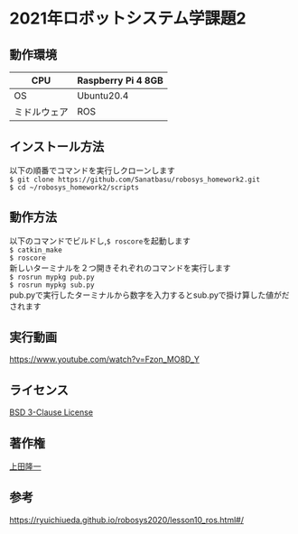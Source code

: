 # 2021年ロボットシステム学課題2
## 動作環境
|  CPU |  Raspberry Pi 4 8GB  |
| ---- | ---- |
|  OS  |  Ubuntu20.4  |
|  ミドルウェア|  ROS  |
## インストール方法
  以下の順番でコマンドを実行しクローンします      
 `$ git clone https://github.com/Sanatbasu/robosys_homework2.git`   
  `$ cd ~/robosys_homework2/scripts`     
 ## 動作方法
 以下のコマンドでビルドし,`$ roscore`を起動します    
 `$ catkin_make`     
`$ roscore`    
新しいターミナルを２つ開きそれぞれのコマンドを実行します    
`$ rosrun mypkg pub.py`    
`$ rosrun mypkg sub.py`    
pub.pyで実行したターミナルから数字を入力するとsub.pyで掛け算した値がだされます
## 実行動画
https://www.youtube.com/watch?v=Fzon_MO8D_Y
## ライセンス
[BSD 3-Clause License](https://github.com/Sanatbasu/robosys_homework2/blob/add-license-1/LICENSE)
## 著作権
[上田隆一](https://github.com/ryuichiueda)
## 参考
https://ryuichiueda.github.io/robosys2020/lesson10_ros.html#/
